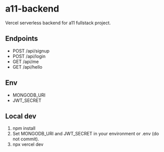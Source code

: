 # a11-backend

Vercel serverless backend for a11 fullstack project.

## Endpoints
- POST /api/signup
- POST /api/login
- GET  /api/me
- GET  /api/hello

## Env
- MONGODB_URI
- JWT_SECRET

## Local dev
1. npm install
2. Set MONGODB_URI and JWT_SECRET in your environment or .env (do not commit).
3. npx vercel dev
